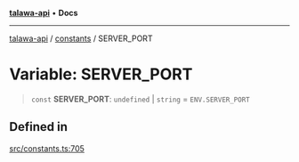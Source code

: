 [**talawa-api**](../../README.md) • **Docs**

***

[talawa-api](../../modules.md) / [constants](../README.md) / SERVER\_PORT

# Variable: SERVER\_PORT

> `const` **SERVER\_PORT**: `undefined` \| `string` = `ENV.SERVER_PORT`

## Defined in

[src/constants.ts:705](https://github.com/PalisadoesFoundation/talawa-api/blob/3bacbf38707ebd3e3e5f1bc5b4cc7aa3b2adc169/src/constants.ts#L705)

